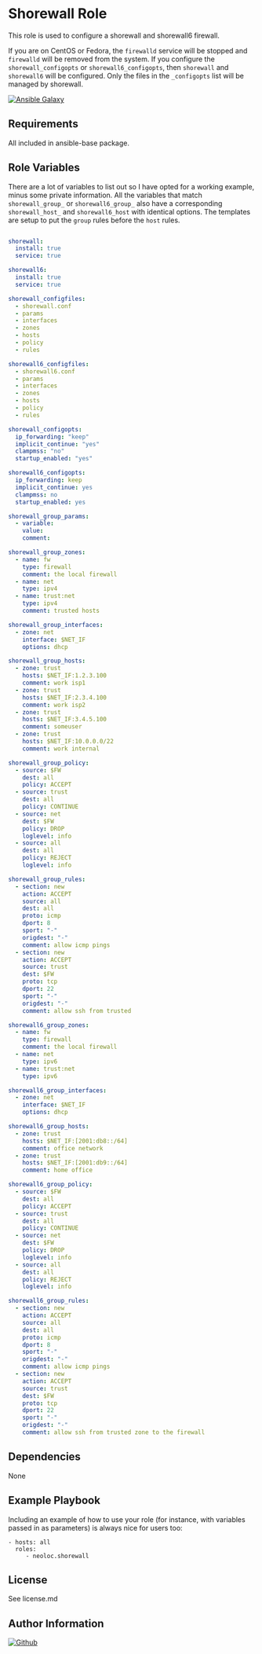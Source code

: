 Shorewall Role
=========

This role is used to configure a shorewall and shorewall6 firewall.

If you are on CentOS or Fedora, the `firewalld` service will be stopped and `firewalld` will be removed from the system. If you configure the `shorewall_configopts` or `shorewall6_configopts`, then `shorewall` and `shorewall6` will be configured. Only the files in the `_configopts` list will be managed by shorewall.

[![Ansible Galaxy](https://img.shields.io/badge/ansible--galaxy-neoloc.shorewall-blue.svg)](https://galaxy.ansible.com/neoloc/ansible-role-shorewall/)


Requirements
------------

All included in ansible-base package.

Role Variables
--------------

There are a lot of variables to list out so I have opted for a working example, minus some private information. All the variables that match `shorewall_group_` or `shorewall6_group_` also have a corresponding `shorewall_host_` and `shorewall6_host` with identical options. The templates are setup to put the `group` rules before the `host` rules.

```yaml

shorewall:
  install: true
  service: true

shorewall6:
  install: true
  service: true

shorewall_configfiles:
  - shorewall.conf
  - params
  - interfaces
  - zones
  - hosts
  - policy
  - rules

shorewall6_configfiles:
  - shorewall6.conf
  - params
  - interfaces
  - zones
  - hosts
  - policy
  - rules

shorewall_configopts:
  ip_forwarding: "keep"
  implicit_continue: "yes"
  clampmss: "no"
  startup_enabled: "yes"

shorewall6_configopts:
  ip_forwarding: keep
  implicit_continue: yes
  clampmss: no
  startup_enabled: yes

shorewall_group_params:
  - variable:
    value:
    comment:

shorewall_group_zones:
  - name: fw
    type: firewall
    comment: the local firewall
  - name: net
    type: ipv4
  - name: trust:net
    type: ipv4
    comment: trusted hosts

shorewall_group_interfaces:
  - zone: net
    interface: $NET_IF
    options: dhcp

shorewall_group_hosts:
  - zone: trust
    hosts: $NET_IF:1.2.3.100
    comment: work isp1
  - zone: trust
    hosts: $NET_IF:2.3.4.100
    comment: work isp2
  - zone: trust
    hosts: $NET_IF:3.4.5.100
    comment: someuser
  - zone: trust
    hosts: $NET_IF:10.0.0.0/22
    comment: work internal

shorewall_group_policy:
  - source: $FW
    dest: all
    policy: ACCEPT
  - source: trust
    dest: all
    policy: CONTINUE
  - source: net
    dest: $FW
    policy: DROP
    loglevel: info
  - source: all
    dest: all
    policy: REJECT
    loglevel: info

shorewall_group_rules:
  - section: new
    action: ACCEPT
    source: all
    dest: all
    proto: icmp
    dport: 8
    sport: "-"
    origdest: "-"
    comment: allow icmp pings
  - section: new
    action: ACCEPT
    source: trust
    dest: $FW
    proto: tcp
    dport: 22
    sport: "-"
    origdest: "-"
    comment: allow ssh from trusted

shorewall6_group_zones:
  - name: fw
    type: firewall
    comment: the local firewall
  - name: net
    type: ipv6
  - name: trust:net
    type: ipv6

shorewall6_group_interfaces:
  - zone: net
    interface: $NET_IF
    options: dhcp

shorewall6_group_hosts:
  - zone: trust
    hosts: $NET_IF:[2001:db8::/64]
    comment: office network
  - zone: trust
    hosts: $NET_IF:[2001:db9::/64]
    comment: home office

shorewall6_group_policy:
  - source: $FW
    dest: all
    policy: ACCEPT
  - source: trust
    dest: all
    policy: CONTINUE
  - source: net
    dest: $FW
    policy: DROP
    loglevel: info
  - source: all
    dest: all
    policy: REJECT
    loglevel: info

shorewall6_group_rules:
  - section: new
    action: ACCEPT
    source: all
    dest: all
    proto: icmp
    dport: 8
    sport: "-"
    origdest: "-"
    comment: allow icmp pings
  - section: new
    action: ACCEPT
    source: trust
    dest: $FW
    proto: tcp
    dport: 22
    sport: "-"
    origdest: "-"
    comment: allow ssh from trusted zone to the firewall
```

Dependencies
------------

None

Example Playbook
----------------

Including an example of how to use your role (for instance, with variables passed in as parameters) is always nice for users too:

    - hosts: all
      roles:
         - neoloc.shorewall

License
-------

See license.md

Author Information
------------------

[![Github](https://img.shields.io/badge/Github-neoloc-blue.svg)](https://github.com/neoloc)
